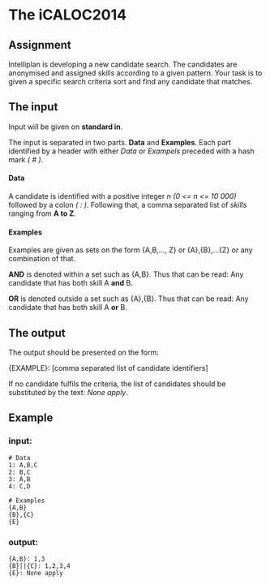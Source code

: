 # The iCALOC2014

## Assignment
Intelliplan is developing a new candidate search. The candidates are anonymised and assigned skills according to a given pattern.
Your task is to given a specific search criteria sort and find any candidate that matches.

## The input
Input will be given on **standard in**.

The input is separated in two parts. **Data** and **Examples**.
Each part identified by a header with either *Data* or *Exampels* preceded with a hash mark *( # )*.

#### Data
A candidate is identified with a positive integer *n (0 <= n <= 10 000)* followed by a colon *( : )*.
Following that, a comma separated list of *skills* ranging from **A to Z**.

#### Examples
Examples are given as sets on the form {A,B,..., Z} or {A},{B},...{Z} or any combination of that.

**AND** is denoted within a set such as {A,B}. Thus that can be read: Any candidate that has both skill A **and** B.

**OR** is denoted outside a set such as {A},{B}. Thus that can be read: Any candidate that has both skill A **or** B.


## The output
The output should be presented on the form:

{EXAMPLE}: [comma separated list of candidate identifiers]

If no candidate fulfils the criteria, the list of candidates should be substituted by the text: *None apply*.

## Example

### input:
```
# Data
1: A,B,C
2: B,C
3: A,B
4: C,D

# Examples
{A,B}
{B},{C}
{E}
```

### output:
```
{A,B}: 1,3
{B}||{C}: 1,2,3,4
{E}: None apply
```
